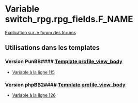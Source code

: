 # Variable switch_rpg.rpg_fields.F_NAME
[Explication sur le forum des forums](http://forum.forumactif.com/t294113-listing-des-variables#switch_rpg.rpg_fields.F_NAME)
## Utilisations dans les templates
### Version PunBB#### [Template profile_view_body](punbb/profile_view_body.md)
* [Variable à la ligne 115](../punbb/profile_view_body.tpl#L115)
### Version phpBB2#### [Template profile_view_body](subsilver/profile_view_body.md)
* [Variable à la ligne 126](../subsilver/profile_view_body.tpl#L126)